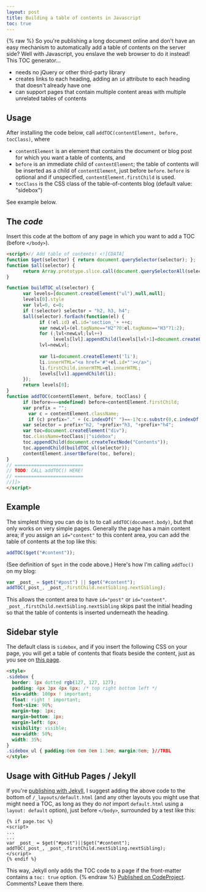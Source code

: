```yaml
---
layout: post
title: Building a table of contents in Javascript
toc: true
---
```

{% raw %}
So you're publishing a long document online and don't have an easy mechanism to automatically add a table of contents on the server side? Well with Javascript, you enslave the web browser to do it instead! This TOC generator...

- needs no jQuery or other third-party library
- creates links to each heading, adding an `id` attribute to each heading that doesn't already have one
- can support pages that contain multiple content areas with multiple unrelated tables of contents

## Usage

After installing the code below, call `addTOC(contentElement, before, tocClass)`, where

- `contentElement` is an element that contains the document or blog post for which you want a table of contents, and
- `before` is an immediate child of `contentElement`; the table of contents will be inserted as a child of `contentElement`, just before `before`. `before` is optional and if unspecified, `contentElement.firstChild` is used.
- `tocClass` is the CSS class of the table-of-contents blog (default value: "sidebox")

See example below.

## The _code_

Insert this code at the bottom of any page in which you want to add a TOC (before `</body>`). 

~~~html
<script>// Add table of contents! <![CDATA[
function $get(selector) { return document.querySelector(selector); };
function $all(selector) {
	  return Array.prototype.slice.call(document.querySelectorAll(selector));
}

function buildTOC_ul(selector) {
	  var levels=[document.createElement("ul"),null,null];
	  levels[0].style
	  var lvl=0, c=0;
	  if (!selector) selector = "h2, h3, h4";
	  $all(selector).forEach(function(el) {
			if (!el.id) el.id='section_'+ ++c;
			var newLvl=(el.tagName=="H2"?0:el.tagName=="H3"?1:2);
			for (;lvl<newLvl;lvl++)
				 levels[lvl].appendChild(levels[lvl+1]=document.createElement("ul"));
			lvl=newLvl;
			
			var li=document.createElement('li');
			li.innerHTML="<a href='#"+el.id+"'></a>";
			li.firstChild.innerHTML=el.innerHTML;
			levels[lvl].appendChild(li);
	  });
	  return levels[0];
}
function addTOC(contentElement, before, tocClass) {
	  if (before===undefined) before=contentElement.firstChild;
	  var prefix = "";
		var c = contentElement.className;
		if (c) prefix="." + (c.indexOf(" ")==-1?c:c.substr(0,c.indexOf(" "))) + " ";
	  var selector = prefix+"h2, "+prefix+"h3, "+prefix+"h4";
	  var toc=document.createElement("div");
	  toc.className=tocClass||"sidebox";
	  toc.appendChild(document.createTextNode("Contents"));
	  toc.appendChild(buildTOC_ul(selector));
	  contentElement.insertBefore(toc, before);
}
// =========================
// TODO: CALL addTOC() HERE!
// =========================
//]]>
</script>
~~~

## Example

The simplest thing you can do is to to call `addTOC(document.body)`, but that only works on very simple pages. Generally the page has a main content area; if you assign an `id="content"` to this content area, you can add the table of contents at the top like this:

~~~js
addTOC($get("#content"));
~~~

(See definition of `$get` in the code above.) Here's how I'm calling `addToc()` on my blog:

~~~js
var _post_ = $get("#post") || $get("#content");
addTOC(_post_, _post_.firstChild.nextSibling.nextSibling);
~~~

This allows the content area to have `id="post"` or `id="content"`. `_post_.firstChild.nextSibling.nextSibling` skips past the initial heading so that the table of contents is inserted underneath the heading.

## Sidebar style

The default class is `sidebox`, and if you insert the following CSS on your page, you will get a table of contents that floats beside the content, just as you see on [this page](http://loyc.net/2014/javascript-toc.html).

~~~html
<style>
.sidebox {
  border: 1px dotted rgb(127, 127, 127);
  padding: 4px 3px 4px 6px; /* top right bottom left */
  min-width: 100px ! important;
  float: right ! important;
  font-size: 90%;
  margin-top: 1px;
  margin-bottom: 1px;
  margin-left: 6px;
  visibility: visible;
  max-width: 50%;
  width: 35%;
}
.sidebox ul { padding:0em 0em 0em 1.3em; margin:0em; }//TRBL
</style>
~~~

## Usage with GitHub Pages / Jekyll

If you're [publishing with Jekyll](http://loyc.net/2014/blogging-on-github.html), I suggest adding the above code to the bottom of `/_layouts/default.html` (and any other layouts you might use that might need a TOC, as long as they do _not_ import `default.html` using a `layout: default` option), just before `</body>`, surrounded by a test like this:

    {% if page.toc %}
    <script>
    ...
    ...
    var _post_ = $get("#post")||$get("#content");
    addTOC(_post_, _post_.firstChild.nextSibling.nextSibling);
    </script>
    {% endif %}

This way, Jekyll only adds the TOC code to a page if the front-matter contains a `toc: true` option.
{% endraw %}
<a href="http://www.codeproject.com/script/Articles/BlogArticleList.aspx?amid=3453924" rel="tag">Published on CodeProject</a>. Comments? Leave them there.
